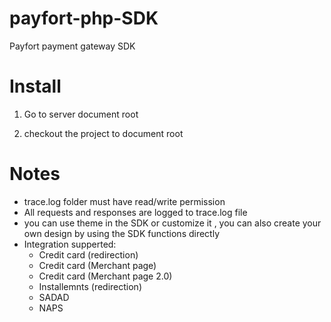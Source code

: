 payfort-php-SDK
======================

Payfort payment gateway SDK

Install
=======

1. Go to server document root

2. checkout the project to document root

Notes
=====

- trace.log folder must have read/write permission
- All requests and responses are logged to trace.log file
- you can use theme in the SDK or customize it , you can also create your own design by using the SDK functions directly 
- Integration supperted:
	* Credit card (redirection)
	* Credit card (Merchant page)
	* Credit card (Merchant page 2.0)
	* Installemnts (redirection) 
	* SADAD 
	* NAPS